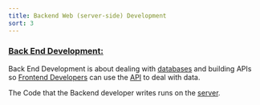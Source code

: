 ```yaml
---
title: Backend Web (server-side) Development
sort: 3
---
```


### [Back End Development:](#Back-end)

Back End Development is about dealing with [databases](/databases) and building APIs so [Frontend Developers](/frontend) can use the [API](/basics#Api) to deal with data.

The Code that the Backend developer writes runs on the [server](/servers).
